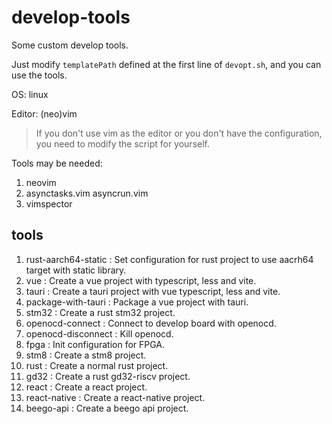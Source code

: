 # develop-tools

Some custom develop tools.

Just modify `templatePath` defined at the first line of `devopt.sh`, and you can use the tools.

OS: linux

Editor: (neo)vim

> If you don't use vim as the editor or you don't have the configuration, you need to modify the script for yourself.

Tools may be needed:
1. neovim
2. asynctasks.vim asyncrun.vim
3. vimspector

## tools

1.  rust-aarch64-static : Set configuration for rust project to use aacrh64 target with static library.
2.  vue : Create a vue project with typescript, less and vite.
3.  tauri : Create a tauri project with vue typescript, less and vite.
4.  package-with-tauri : Package a vue project with tauri.
5.  stm32 : Create a rust stm32 project.
6.  openocd-connect : Connect to develop board with openocd.
7.  openocd-disconnect : Kill openocd.
8.  fpga : Init configuration for FPGA.
9.  stm8 : Create a stm8 project.
10.  rust : Create a normal rust project.
11.  gd32 : Create a rust gd32-riscv project.
12.  react : Create a react project.
13.  react-native : Create a react-native project.
14.  beego-api : Create a beego api project.
